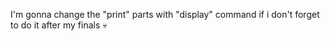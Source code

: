 I'm gonna change the "print" parts with "display" command if i don't forget to do it after my finals 💀
